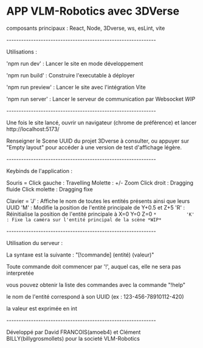 # APP VLM-Robotics avec 3DVerse #

composants principaux : React, Node, 3Dverse, ws, esLint, vite

*-------------------------------------------------------------*

Utilisations :

'npm run dev' : Lancer le site en mode développement

'npm run build' : Construire l'executable à déployer

'npm run preview' : Lancer le site avec l'intégration Vite

'npm run server' : Lancer le serveur de communication par Websocket *WIP*

*-------------------------------------------------------------*

Une fois le site lancé, ouvrir un navigateur (chrome de préfèrence) et lancer http://localhost:5173/ 

Renseigner le Scene UUID du projet 3Dverse à consulter, ou appuyer sur "Empty layout" pour accéder à une version de test d'affichage légère.

*-------------------------------------------------------------*

Keybinds de l'application :

Souris =   Click gauche : Travelling
           Molette : +/- Zoom
           Click droit : Dragging fluide
           Click molette : Dragging fixe

Clavier =  'J' : Affiche le nom de toutes les entités présents ainsi que leurs UUID
           'M' : Modifie la position de l'entité principale de Y+0.5 et Z+5
           'R' : Réinitialise la position de l'entité principale à X=0 Y=0 Z=0
`*           'K' : Fixe la caméra sur l'entité principal de la scène *WIP*`

*-------------------------------------------------------------*

Utilisation du serveur :

La syntaxe est la suivante : "[!commande] (entité) (valeur)"

Toute commande doit commencer par '!', auquel cas, elle ne sera pas interpretée

vous pouvez obtenir la liste des commandes avec la commande "!help"

le nom de l'entité correspond à son UUID (ex : 123-456-78910112-420)

la valeur est exprimée en int

*-------------------------------------------------------------*

Développé par David FRANCOIS(amoeb4) et Clément BILLY(billygrosmollets) pour la societé VLM-Robotics
